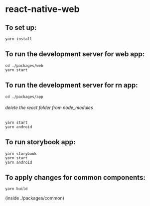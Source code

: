 # react-native-web

## To set up:
```
yarn install
```
## To run the development server for web app:
```
cd ./packages/web
yarn start
```
## To run the development server for rn app:
```
cd ./packages/app
```
###### delete the react folder from node_modules
```
yarn start
yarn android
```
## To run storybook app:
```
yarn storybook
yarn start
yarn android
```
## To apply changes for common components:

```
yarn build
```
(inside ./packages/common)
